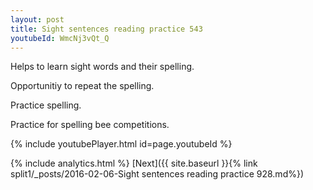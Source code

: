 ```yaml
---
layout: post
title: Sight sentences reading practice 543
youtubeId: WmcNj3vQt_Q
---
```

 
 
Helps to learn sight words and their spelling.

Opportunitiy to repeat the spelling. 

Practice spelling. 
 
Practice for spelling bee competitions. 
 
{% include youtubePlayer.html id=page.youtubeId %}
 
 
{% include analytics.html %} 
[Next]({{ site.baseurl }}{% link  split1/_posts/2016-02-06-Sight sentences reading practice 928.md%})
 
